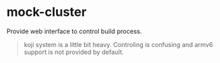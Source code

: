 # mock-cluster
Provide web interface to control build process.

> koji system is a little bit heavy. 
Controling is confusing and armv6 support is not provided by default.

